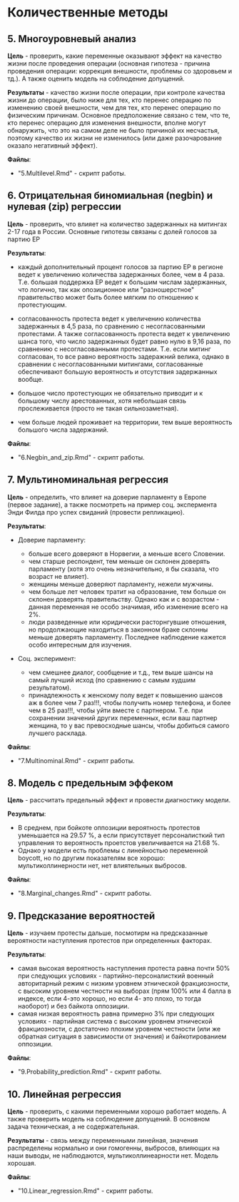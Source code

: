 # Количественные методы

## 5. Многоуровневый анализ

**Цель** - проверить, какие переменные оказывают эффект на качество жизни после проведения операции (основная гипотеза - причина проведения операции: коррекция внешности, проблемы со здоровьем и тд.). А также оценить модель на соблюдение допущений.

**Результаты** - качество жизни после операции, при контроле качества жизни до операции, было ниже для тех, кто перенес операцию по изменению своей внешности, чем для тех, кто перенес операцию по физическим причинам. Основное предположение связано с тем, что те, кто перенес операцию для изменения внешности, вполне могут обнаружить, что это на самом деле не было причиной их несчастья, поэтому качество их жизни не изменилось (или даже разочарование оказало негативный эффект).

**Файлы**:
- "5.Multilevel.Rmd" - скрипт работы.

## 6. Отрицательная биномиальная (negbin) и нулевая (zip) регрессии

**Цель** - проверить, что влияет на количество задержанных на митингах 2-17 года в России. Основные гипотезы связаны с долей голосов за партию ЕР

**Результаты**:
- каждый дополнительный процент голосов за партию ЕР в регионе ведет к увеличению количества задержанных более, чем в 4 раза. Т.е. большая поддержка ЕР ведет к большим числам задержанных, что логично, так как опозиционное или "разношерстное" правительство может быть более мягким по отношению к протестующим. 

- согласованность протеста ведет к увеличению количества задержанных в 4,5 раза, по сравнению с несогласованными протестами. А также согласованность протеста ведет к увеличению шанса того, что число задержанных будет равно нулю в 9,16 раза, по сравнению с несогласованными протестами. Т.е. если митинг согласован, то все равно вероятность задеражний велика, однако в сравнении с несогласованными митингами, согласованные обеспечивают большую вероятность и отсутствия задержанных вообще.

- большое число протестующих не обязательно приводит и к большому числу арестованных, хотя небольшая связь прослеживается (просто не такая сильнозаметная).

- чем больше людей проживает на территории, тем выше вероятность большого числа задержаний.

**Файлы**:
- "6.Negbin_and_zip.Rmd" - скрипт работы.

## 7. Мультиноминальная регрессия

**Цель** - определить, что влияет на доверие парламенту в Европе (первое задание), а также посмотреть на пример соц. экспермента Энди Филда про успех свиданий (провести репликацию). 

**Результаты**:

- Доверие парламенту:
  - больше всего доверяют в Норвегии, а меньше всего Словении.
  - чем старше респондент, тем меньше он склонен доверять парламенту (хотя это очень незначительно, я бы сказала, что возраст не влияет).
  - женщины меньше доверяют парламенту, нежели мужчины.
  - чем больше лет человек тратит на образование, тем больше он склонен доверять правительству. Однако как и с возрастом - данная переменная не особо значимая, ибо изменение всего на 2%.
  - люди разведенные или юридически расторнгувшие отношения, но продолжающие находиться в законном браке склонны меньше доверять парламенту. Последнее наблюдение кажется особо интересным для изучения.
  
- Соц. эксперимент:
  - чем смешнее диалог, сообщение и т.д., тем выше шансы на самый лучший исход (по сравнению с самым худшим результатом).
  - принадлежность к женскому полу ведет к повышению шансов аж в более чем 7 раз!!!, чтобы получить номер телефона, и более чем в 25 раз!!!, чтобы уйти вместе с партнером. Т.е. при сохранении значений других переменных, если ваш партнер женщина, то у вас превосходные шансы, чтобы добиться самого лучшего расклада. 
  
**Файлы**:
- "7.Multinominal.Rmd" - скрипт работы.

## 8. Модель с предельным эффеком

**Цель** - рассчитать предельный эффект и провести диагностику модели. 

**Результаты**:

- В среднем, при бойкоте оппозиции вероятность протестов уменьшается на 29.57 %, а если присутствует персоналисткий тип управления то вероятность проетстов увеличивается на 21.68 %.
- Однако у модели есть проблемы с линейностью переменной boycott, но по другим показателям все хорошо: мультиколлинерности нет, нет влиятельных выбросов.

**Файлы**:
- "8.Marginal_changes.Rmd" - скрипт работы.

## 9. Предсказание вероятностей

**Цель** - изучаем протесты дальше, посмотирм на предсказанные вероятности наступления протестов при определенных факторах.

**Результаты**:
- самая высокая вероятность наступления протеста равна почти 50% при следующих условиях - партийно-персоналисткий военный авторитарный режим с низким уровнем этнической фракциозности, с высоким уровнем честности на выборах (прям 100% или 4 балла в индексе, если 4-это хорошо, но если 4- это плохо, то тогда наоборот) и без байкота оппозиции. 
- самая низкая вероятность равна примерно 3% при следующих условиях - партийная система с высоким уровнем этнической фракциозности, с достаточно плохим уровнем честности (или же обратная ситуация в зависимости от значения) и байкотированием оппозиции.

**Файлы**:
- "9.Probability_prediction.Rmd" - скрипт работы.

## 10. Линейная регрессия

**Цель** - проверить, с какими переменными хорошо работает модель. А также проверить модель на соблюдение допущений. В основном задача техническая, а не содержательная.

**Результаты** - связь между переменными линейная, значения распределены нормально и они гомогенны, выбросов, влияющих на наши выводы, не наблюдаются, мультиколлинеарности нет. Модель хорошая.

**Файлы**:
- "10.Linear_regression.Rmd" - скрипт работы.
